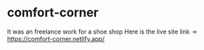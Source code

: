 # comfort-corner
It was an freelance work for a shoe shop
Here is the live site link -> https://comfort-corner.netlify.app/

